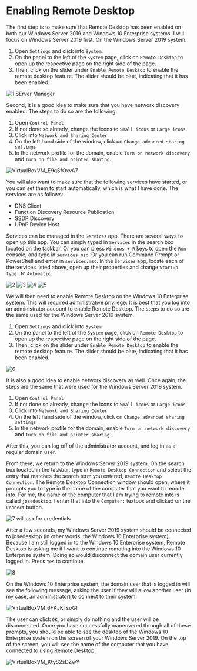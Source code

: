 # Enabling Remote Desktop

The first step is to make sure that Remote Desktop has been enabled on both our Windows Server 2019 and Windows 10 Enterprise systems. I will focus on Windows Server 2019 first. On the Windows Server 2019 system: 

1. Open `Settings` and click into `System`.
2. On the panel to the left of the `System` page, click on `Remote Desktop` to open up the respective page on the right side of the page.
3. Then, click on the slider under `Enable Remote Desktop` to enable the remote desktop feature. The slider should be blue, indicating that it has been enabled.

![1  SErver Manager](https://github.com/johnnyh209/Configuring-Remote-Desktop/assets/33064730/b4994405-317b-4247-abc3-9750ba12d45f)

Second, it is a good idea to make sure that you have network discovery enabled. The steps to do so are the following:

1. Open `Control Panel` 
2. If not done so already, change the icons to `Small icons` or `Large icons`
3. Click into `Network and Sharing Center`
4. On the left hand side of the window, click on `Change advanced sharing settings`
5. In the network profile for the domain, enable `Turn on network discovery` and `Turn on file and printer sharing`.

![VirtualBoxVM_E9qSfOxvA7](https://github.com/johnnyh209/Configuring-Remote-Desktop/assets/33064730/f7c6476b-1845-4b87-b703-883c6628ca95)

You will also want to make sure that the following services have started, or you can set them to start automatically, which is what I have done. The services are as follows:

* DNS Client
* Function Discovery Resource Publication
* SSDP Discovery
* UPnP Device Host

Services can be managed in the `Services` app. There are several ways to open up this app. You can simply typed in `Services` in the search box located on the taskbar. Or you can press `Windows + R` keys to open the `Run` console, and type in `services.msc`. Or you can run Command Prompt or PowerShell and enter in `services.msc`. In the `Services` app, locate each of the services listed above, open up their properties and change `Startup type:` to `Automatic`. 

![2](https://github.com/johnnyh209/Configuring-Remote-Desktop/assets/33064730/edf8a0cd-e687-4bf5-bcf1-f0d0a40252e7)
![3](https://github.com/johnnyh209/Configuring-Remote-Desktop/assets/33064730/3f90062f-ac82-4bd0-bb83-0d198691bafc)
![4](https://github.com/johnnyh209/Configuring-Remote-Desktop/assets/33064730/04baa21c-a91d-48cb-947e-cc0f2a5f9a8d)
![5](https://github.com/johnnyh209/Configuring-Remote-Desktop/assets/33064730/6b31c31d-a3d9-432e-829d-0ad468f9d23d)

We will then need to enable Remote Desktop on the Windows 10 Enterprise system. This will required administrative privilege. It is best that you log into an administrator account to enable Remote Desktop. The steps to do so are the same used for the Windows Server 2019 system.

1. Open `Settings` and click into `System`.
2. On the panel to the left of the `System` page, click on `Remote Desktop` to open up the respective page on the right side of the page.
3. Then, click on the slider under `Enable Remote Desktop` to enable the remote desktop feature. The slider should be blue, indicating that it has been enabled.

![6](https://github.com/johnnyh209/Configuring-Remote-Desktop/assets/33064730/20908ff4-116f-4583-80e2-9e785421bff6)

It is also a good idea to enable network discovery as well. Once again, the steps are the same that were used for the Windows Server 2019 system.

1. Open `Control Panel` 
2. If not done so already, change the icons to `Small icons` or `Large icons`
3. Click into `Network and Sharing Center`
4. On the left hand side of the window, click on `Change advanced sharing settings`
5. In the network profile for the domain, enable `Turn on network discovery` and `Turn on file and printer sharing`.

After this, you can log off of the administrator account, and log in as a regular domain user. 

From there, we return to the Windows Server 2019 system. On the search box located in the taskbar, type in `Remote Desktop Connection` and select the entry that matches the search term you entered, `Remote Desktop Connection`. The Remote Desktop Connection window should open, where it prompts you to type in the name of the computer that you want to remote into. For me, the name of the computer that I am trying to remote into is called `josedesktop`. I enter that into the `Computer:` textbox and clicked on the `Connect` button. 

![7 will ask for credentials](https://github.com/johnnyh209/Configuring-Remote-Desktop/assets/33064730/5ac2fc67-e376-47cc-b587-9842e4a5bb69)

After a few seconds, my Windows Server 2019 system should be connected to josedesktop (in other words, the Windows 10 Enterprise system). Because I am still logged in to the Windows 10 Enterprise system, Remote Desktop is asking me if I want to continue remoting into the Windows 10 Enterprise system. Doing so would disconnect the domain user currently logged in. Press `Yes` to continue. 

![8](https://github.com/johnnyh209/Configuring-Remote-Desktop/assets/33064730/15a5b2b1-9f5d-4ae6-8954-5110e059a03b)

On the Windows 10 Enterprise system, the domain user that is logged in will see the following message, asking the user if they will allow another user (in my case, an administrator) to connect to their system: 

![VirtualBoxVM_6FKJKTsoGf](https://github.com/johnnyh209/Configuring-Remote-Desktop/assets/33064730/6434c678-0315-4a94-9099-793600221ab1)

The user can click `OK`, or simply do nothing and the user will be disconnected. Once you have successfully maneuvered through all of these prompts, you should be able to see the desktop of the Windows 10 Enterprise system on the screen of your Windows Server 2019. On the top of the screen, you will see the name of the computer that you have connected to using Remote Desktop. 

![VirtualBoxVM_KtyS2sDZwY](https://github.com/johnnyh209/Configuring-Remote-Desktop/assets/33064730/51146ebb-a336-4467-bb38-6d26b3f26209)
